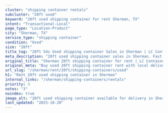 ```yaml
---
cluster: "shipping container rentals"
subcluster: "20ft used"
keyword: "20ft used shipping container for rent Sherman, TX"
intent: "Transactional-Local"
page_type: "Location-Product"
city: "Sherman, TX"
service_type: "shipping container"
condition: "Used"
size: "20ft"
title_tag: "20ft 54s Used shipping container Sales in Sherman | LC Container"
meta_description: "20ft used shipping container sales in Sherman. Fast delivery, competitive pricing. Serving shipping containers area. Quote ID: 5DB. Call (214) 524-4168 for your free quote today."
original_title: "Sherman 20ft shipping container for rent | LC Container"
original_meta: "Buy used 20ft shipping container rent with local delivery in Sherman, TX. LC Container — local Since 2003. Request a fast quote today."
url_slug: "/sherman/rent/20ft/shipping-containers/used"
h1: "Rent 20ft used shipping container in Sherman"
internal_links: "/sherman/shipping-containers/rentals"
priority: 3
notes: "3"
noindex: true
image_alt: "20ft used shipping container available for delivery in Sherman"
last_updated: "2025-10-20"
---
```


<!-- TODO: Add unique city/inventory copy, images, and internal links here. -->

